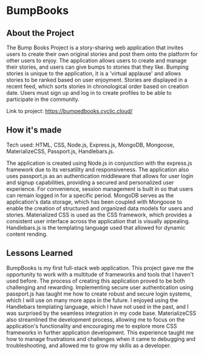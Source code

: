 # BumpBooks

## About the Project

The Bump Books Project is a story-sharing web application that invites users to create their own original stories and post them onto the platform for other users to enjoy. The application allows users to create and manage their stories, and users can give bumps to stories that they like. Bumping stories is unique to the application, it is a 'virtual applause' and allows stories to be ranked based on user enjoyment. Stories are displayed in a recent feed, which sorts stories in chronological order based on creation date. Users must sign up and log in to create profiles to be able to participate in the community.

Link to project: https://bumpedbooks.cyclic.cloud/

## How it's made

Tech used: HTML, CSS, Node.js, Express.js, MongoDB, Mongoose, MaterializeCSS, Passport.js, Handlebars.js.

The application is created using Node.js in conjunction with the express.js framework due to its versatility and responsiveness. The application also uses passport.js as an authentication middleware that allows for user login and signup capabilities, providing a secured and personalized user experience. For convenience, session management is built in so that users can remain logged in for a specific period. MongoDB serves as the application's data storage, which has been coupled with Mongoose to enable the creation of structured and organized data models for users and stories. Materialized CSS is used as the CSS framework, which provides a consistent user interface across the application that is visually appealing. Handlebars.js is the templating language used that allowed for dynamic content rending. 

## Lessons Learned

BumpBooks is my first full-stack web application. This project gave me the opportunity to work with a multitude of frameworks and tools that I haven't used before. The process of creating this application proved to be both challenging and rewarding. Implementing secure user authentication using passport.js has taught me how to create robust and secure login systems, which I will use on many more apps in the future. I enjoyed using the Handlebars templating language, which I have not used in the past, and I was surprised by the seamless integration in my code base. MaterializeCSS also streamlined the development process, allowing me to focus on the application's functionality and encouraging me to explore more CSS frameworks in further application development. This experience taught me how to manage frustrations and challenges when it came to debugging and troubleshooting, and allowed me to grow my skills as a developer. 



